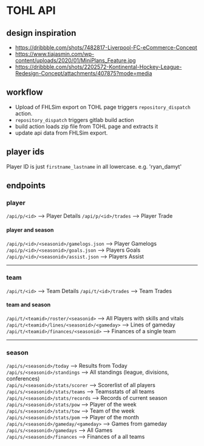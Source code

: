 # TOHL API

## design inspiration
* https://dribbble.com/shots/7482817-Liverpool-FC-eCommerce-Concept   
* https://www.tiajasmin.com/wp-content/uploads/2020/01/MiniPlans_Feature.jpg   
* https://dribbble.com/shots/2202572-Kontinental-Hockey-League-Redesign-Concept/attachments/407875?mode=media   


## workflow

* Upload of FHLSim export on TOHL page triggers `repository_dispatch` action.
* `repository_dispatch` triggers gitlab build action
* build action loads zip file from TOHL page and extracts it
* update api data from FHLSim export.

## player ids

Player ID is just `firstname_lastname` in all lowercase. e.g. 'ryan_damyt'

## endpoints

### player
`/api/p/<id>` --> Player Details
`/api/p/<id>/trades` --> Player Trade

#### player and season
`/api/p/<id>/<seasonid>/gamelogs.json` --> Player Gamelogs
`/api/p/<id>/<seasonid>/goals.json` --> Players Goals
`/api/p/<id>/<seasonid>/assist.json` --> Players Assist

------

### team
`/api/t/<id>` --> Team Details
`/api/t/<id>/trades` --> Team Trades

#### team and season
`/api/t/<teamid>/roster/<seasonid>` --> All Players with skills and vitals  
`/api/t/<teamid>/lines/<seasonid>/<gameday>` --> Lines of gameday  
`/api/t/<teamid>/finances/<seasonid>` --> Finances of a single team  

------

### season
`/api/s/<seasonid>/today` --> Results from Today  
`/api/s/<seasonid>/standings` --> All standings (league, divisions, conferences)  
`/api/s/<seasonid>/stats/scorer` --> Scorerlist of all players  
`/api/s/<seasonid>/stats/teams` --> Teamsstats of all teams  
`/api/s/<seasonid>/stats/records` --> Records of current season  
`/api/s/<seasonid>/stats/pow` --> Player of the week  
`/api/s/<seasonid>/stats/tow` --> Team of the week  
`/api/s/<seasonid>/stats/pom` --> Player of the month  
`/api/s/<seasonid>/gameday/<gameday>` --> Games from gameday  
`/api/s/<seasonid>/gamedays` --> All Games   
`/api/s/<seasonid>/finances` --> Finances of a all teams  

